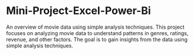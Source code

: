 # Mini-Project-Excel-Power-Bi
An overview of movie data using simple analysis techniques.
This project focuses on analyzing movie data to understand patterns in genres, ratings, revenue, and other factors. The goal is to gain insights from the data using simple analysis techniques.

